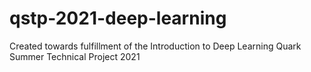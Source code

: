 # qstp-2021-deep-learning
Created towards fulfillment of the Introduction to Deep Learning Quark Summer Technical Project 2021
